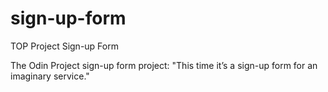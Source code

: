 # sign-up-form
TOP Project Sign-up Form

The Odin Project sign-up form project: "This time it’s a sign-up form for an imaginary service."

